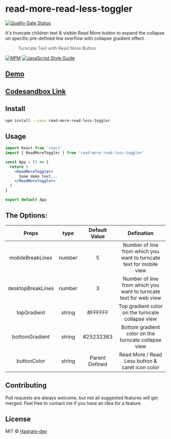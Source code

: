 # read-more-read-less-toggler

[![Quality Gate Status](https://sonarcloud.io/api/project_badges/measure?project=Hasham-dev_read-more-read-less-toggler&metric=alert_status)](https://sonarcloud.io/dashboard?id=Hasham-dev_read-more-read-less-toggler)

It's truncate children text & visible Read More button to expand the collapse on specific pre-defined line overflow with collapse gradient effect.

> Turncate Text with Read More Button

[![NPM](https://img.shields.io/npm/v/read-more-read-less-toggler.svg)](https://www.npmjs.com/package/read-more-read-less-toggler) [![JavaScript Style Guide](https://img.shields.io/badge/code_style-standard-brightgreen.svg)](https://standardjs.com)

## [Demo](https://hasham-dev.github.io/read-more-read-less-toggler/)

## [Codesandbox Link](https://codesandbox.io/s/read-more-read-less-toggler-demo-s22iu?file=/src/App.js)

## Install

```bash
npm install --save read-more-read-less-toggler
```

## Usage

```jsx
import React from 'react'
import { ReadMoreToggler } from 'read-more-read-less-toggler'

const App = () => {
  return (
    <ReadMoreToggler>
      Some demo text...
    </ReadMoreToggler>
  )
}

export default App
```

## The Options:


|     Props        |  type   | Default Value |                       Defination                       |
| :-----------:    | :-----: | :-----------: | :----------------------------------------------------: |
| mobileBreakLines | number  |  5  |Number of line from which you want to turncate text for mobile view     |
|desktopBreakLines | number  |  3  |Number of line from which you want to turncate text for web view |
|   topGradient    | string  |#FFFFFF|Top gradient color on the turncate collapse view      |
| bottomGradient   | string  |#25232363|Bottom gradient color on the turncate collapse view  |
|   buttonColor    | string  |Parent Defined|Read More / Read Less button & caret icon color    |


## Contributing

Pull requests are always welcome, but not all suggested features will get merged. Feel free to contact me if you have an idea for a feature.

## License

MIT © [Hasham-dev](https://github.com/Hasham-dev)

